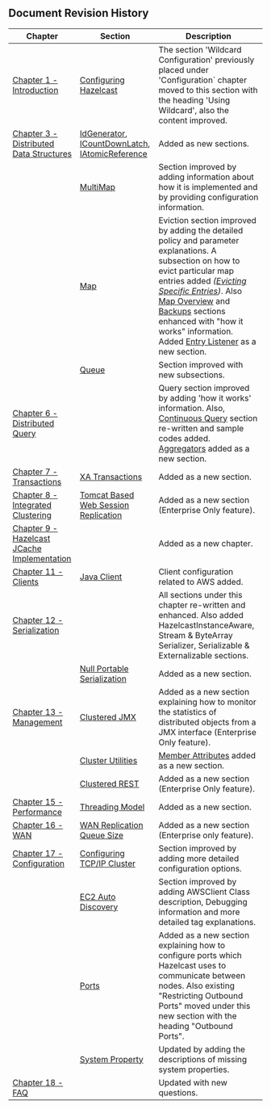 

## Document Revision History

|Chapter|Section|Description|
|-------|-------|-----------|
|[Chapter 1 - Introduction](#introduction)|[Configuring Hazelcast](#configuring-hazelcast)|The section 'Wildcard Configuration' previously placed under 'Configuration` chapter moved to this section with the heading 'Using Wildcard', also the content improved.|
|[Chapter 3 - Distributed Data Structures](#distributed-data-structures)|[IdGenerator](#idgenerator), [ICountDownLatch](#icountdownlatch), [IAtomicReference](#iatomic-reference)| Added as new sections.|
||[MultiMap](#multimap)| Section improved by adding information about how it is implemented and by providing configuration information.|
||[Map](#map)|Eviction section improved by adding the detailed policy and parameter explanations. A subsection on how to evict particular map entries added *([Evicting Specific Entries](#evicting-specific-entries))*. Also [Map Overview](#map-overview) and [Backups](#backups) sections enhanced with "how it works" information. Added [Entry Listener](#entry-listener) as a new section.|
||[Queue](#queue)|Section improved with new subsections.|
|[Chapter 6 - Distributed Query](#distributed-query)||Query section improved by adding 'how it works' information. Also, [Continuous Query](#continuous-query) section re-written and sample codes added. [Aggregators](#aggregators) added as a new section.|
|[Chapter 7 - Transactions](#transactions)|[XA Transactions](#xa-transactions)|Added as a new section.|
|[Chapter 8 - Integrated Clustering](#integrated-clustering)|[Tomcat Based Web Session Replication](#tomcat-based-web-session-replication)|Added as a new section (Enterprise Only feature).|
|[Chapter 9 - Hazelcast JCache Implementation](#hazelcast-jcache-implementation)||Added as a new chapter.|
|[Chapter 11 - Clients](#clients)|[Java Client](#java-client)|Client configuration related to AWS added.|
|[Chapter 12 - Serialization](#serialization)||All sections under this chapter re-written and enhanced. Also added HazelcastInstanceAware, Stream & ByteArray Serializer, Serializable & Externalizable sections.|
||[Null Portable Serialization](#null-portable-serialization)| Added as a new section.|
|[Chapter 13 - Management](#management)|[Clustered JMX](#clustered-jmx)|Added as a new section explaining how to monitor the statistics of distributed objects from a JMX interface (Enterprise Only feature).|
||[Cluster Utilities](#cluster-utilities)|[Member Attributes](#member-attributes) added as a new section.|
||[Clustered REST](#clustered-rest)|Added as a new section (Enterprise Only feature).|
|[Chapter 15 - Performance](#performance)|[Threading Model](#threading-model)| Added as a new section.|
|[Chapter 16 - WAN](#wan)|[WAN Replication Queue Size](#wan-replication-queue-size)| Added as a new section (Enterprise only feature).|
|[Chapter 17 - Configuration](#configuration)|[Configuring TCP/IP Cluster](#configuring-tcp-ip-cluster)| Section improved by adding more detailed configuration options.|
||[EC2 Auto Discovery](#ec2-auto-discovery)|Section improved by adding AWSClient Class description, Debugging information and more detailed tag explanations.|
||[Ports](#ports)|Added as a new section explaining how to configure ports which Hazelcast uses to communicate between nodes. Also existing "Restricting Outbound Ports" moved under this new section with the heading "Outbound Ports".|
||[System Property](#system-property)|Updated by adding the descriptions of missing system properties.|
|[Chapter 18 - FAQ](#frequently-asked-questions)||Updated with new questions.|



<br> </br>










